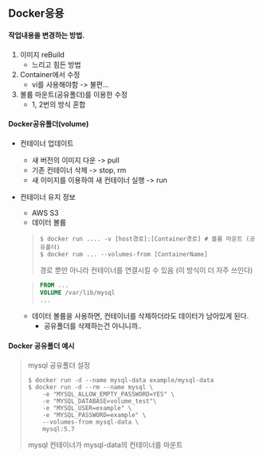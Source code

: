 ## Docker응용

#### 작업내용을 변경하는 방법.

1. 이미지 reBuild
   * 느리고 힘든 방법
2. Container에서 수정
   * vi를 사용해야함 -> 불편...
3. 볼륨 마운트(공유폴더)를 이용한 수정
   * 1, 2번의 방식 혼합



#### Docker공유폴더(volume)

* 컨테이너 업데이트
  * 새 버전의 이미지 다운 -> pull
  * 기존 컨테이너 삭제 -> stop, rm
  * 새 이미지를 이용하여 새 컨테이너 실행 -> run
* 컨테이너 유지 정보
  * AWS S3
  * 데이터 볼륨

  > ```shell
  > $ docker run .... -v [host경로]:[Container경로]	# 볼륨 마운트 (공유폴더)
  > $ docker rum ... --volumes-from [ContainerName]
  > ```
  >
  > 경로 뿐만 아니라 컨테이너를 연결시킬 수 있음 (이 방식이 더 자주 쓰인다)
  
  > ```dockerfile
  > FROM ...
  > VOLUME /var/lib/mysql
  > ...
  > ```
  
  * 데이터 볼륨을 사용하면, 컨테이너를 삭제하더라도 데이터가 남아있게 된다.
    * 공유폴더를 삭제하는건 아니니까..



#### Docker 공유폴더 예시

> mysql 공유폴더 설정
>
> ```shell
> $ docker run -d --name mysql-data example/mysql-data
> $ docker run -d --rm --name mysql \
>     -e "MYSQL_ALLOW_EMPTY_PASSWORD=YES" \
>     -e "MYSQL_DATABASE=volume_test"\
>     -e "MYSQL_USER=example" \
>     -e "MYSQL_PASSWORD=example" \
>     --volumes-from mysql-data \
>     mysql:5.7
> ```
>
> mysql 컨테이너가 mysql-data의 컨테이너를 마운트







